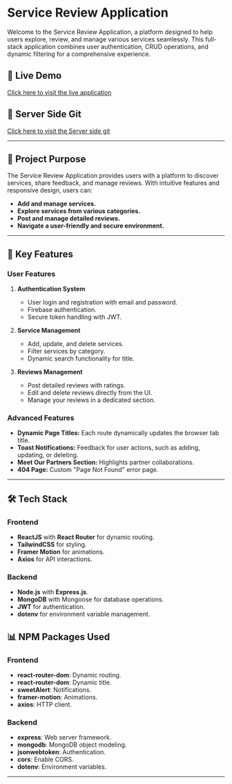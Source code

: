 # Service Review Application

Welcome to the Service Review Application, a platform designed to help users explore, review, and manage various services seamlessly. This full-stack application combines user authentication, CRUD operations, and dynamic filtering for a comprehensive experience.

## 🚀 Live Demo
[Click here to visit the live application](https://service-review-7e78b.web.app)

## 🚀 Server Side Git
[Click here to visit the Server side git](https://github.com/programming-hero-web-course2/b10a11-server-side-noushinsaad)

---

## 📖 Project Purpose
The Service Review Application provides users with a platform to discover services, share feedback, and manage reviews. With intuitive features and responsive design, users can:

- **Add and manage services.**
- **Explore services from various categories.**
- **Post and manage detailed reviews.**
- **Navigate a user-friendly and secure environment.**

---

## 🌟 Key Features

### User Features
1. **Authentication System**
   - User login and registration with email and password.
   - Firebase authentication.
   - Secure token handling with JWT.

2. **Service Management**
   - Add, update, and delete services.
   - Filter services by category.
   - Dynamic search functionality for title.

3. **Reviews Management**
   - Post detailed reviews with ratings.
   - Edit and delete reviews directly from the UI.
   - Manage your reviews in a dedicated section.



### Advanced Features
- **Dynamic Page Titles:** Each route dynamically updates the browser tab title.
- **Toast Notifications:** Feedback for user actions, such as adding, updating, or deleting.
- **Meet Our Partners Section:** Highlights partner collaborations.
- **404 Page:** Custom "Page Not Found" error page.

---

## 🛠️ Tech Stack

### Frontend
- **ReactJS** with **React Router** for dynamic routing.
- **TailwindCSS** for styling.
- **Framer Motion** for animations.
- **Axios** for API interactions.

### Backend
- **Node.js** with **Express.js**.
- **MongoDB** with Mongoose for database operations.
- **JWT** for authentication.
- **dotenv** for environment variable management.



## 📊 NPM Packages Used
### Frontend
- **react-router-dom**: Dynamic routing.
- **react-router-dom**: Dynamic title.
- **sweetAlert**: Notifications.
- **framer-motion**: Animations.
- **axios**: HTTP client.

### Backend
- **express**: Web server framework.
- **mongodb**: MongoDB object modeling.
- **jsonwebtoken**: Authentication.
- **cors**: Enable CORS.
- **dotenv**: Environment variables.

---

